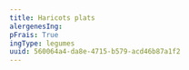```yaml
---
title: Haricots plats
alergenesIng:
pFrais: True
ingType: legumes
uuid: 560064a4-da8e-4715-b579-acd46b87a1f2
---
```

